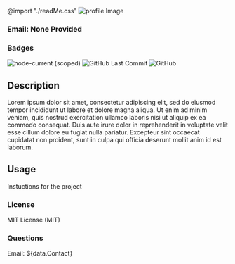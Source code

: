 @import "./readMe.css"
![profile Image](https://avatars3.githubusercontent.com/u/47666377?v=4)
### Email: None Provided
### Badges
![node-current (scoped)](https://img.shields.io/node/v/@stdlib/stdlib?style=plastic)
![GitHub Last Commit](https://img.shields.io/github/last-commit/ecorreale/09-ReadmeGenerator?style=plastic)
![GitHub](https://img.shields.io/github/license/ecorreale/09-ReadmeGenerator?style=plastic)
## Description
Lorem ipsum dolor sit amet, consectetur adipiscing elit, sed do eiusmod tempor incididunt ut labore et dolore magna aliqua. Ut enim ad minim veniam, quis nostrud exercitation ullamco laboris nisi ut aliquip ex ea commodo consequat. Duis aute irure dolor in reprehenderit in voluptate velit esse cillum dolore eu fugiat nulla pariatur. Excepteur sint occaecat cupidatat non proident, sunt in culpa qui officia deserunt mollit anim id est laborum.
<br/>
## Usage
Instuctions for the project
<br/>
### License
MIT License (MIT)

### Questions
Email: ${data.Contact}
